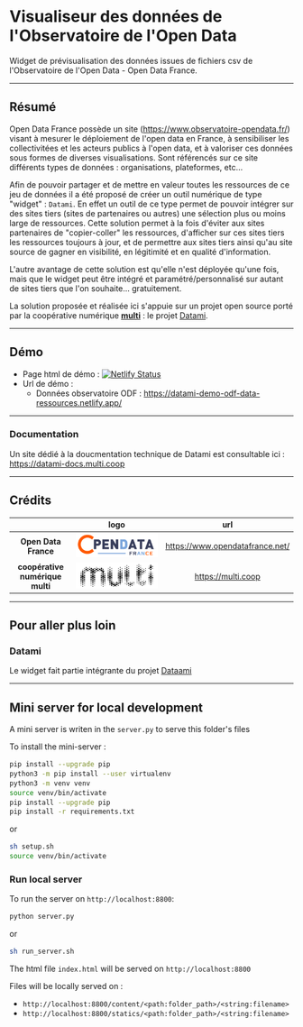 # Visualiseur des données de l'Observatoire de l'Open Data

Widget de prévisualisation des données issues de fichiers csv de l'Observatoire de l'Open Data - Open Data France.

---

## Résumé

Open Data France possède un site (https://www.observatoire-opendata.fr/) visant à mesurer le déploiement de l'open data en France, à sensibiliser les collectivitées et les acteurs publics à l'open data, et à valoriser ces données sous formes de diverses visualisations. Sont référencés sur ce site différents types de données : organisations, plateformes, etc...

Afin de pouvoir partager et de mettre en valeur toutes les ressources de ce jeu de données il a été proposé de créer un outil numérique de type "widget" : `Datami`. En effet un outil de ce type permet de pouvoir intégrer sur des sites tiers (sites de partenaires ou autres) une sélection plus ou moins large de ressources. Cette solution permet à la fois d'éviter aux sites partenaires de "copier-coller" les ressources, d'afficher sur ces sites tiers les ressources toujours à jour, et de permettre aux sites tiers ainsi qu'au site source de gagner en visibilité, en légitimité et en qualité d'information.

L'autre avantage de cette solution est qu'elle n'est déployée qu'une fois, mais que le widget peut être intégré et paramétré/personnalisé sur autant de sites tiers que l'on souhaite... gratuitement.

La solution proposée et réalisée ici s'appuie sur un projet open source porté par la coopérative numérique [**multi**](https://multi.coop) : le projet [Datami](https://datami.multi.coop).

---

## Démo

- Page html de démo : [![Netlify Status](https://api.netlify.com/api/v1/badges/ef33715e-c076-40e0-beaa-7479afe8a7d1/deploy-status)](https://app.netlify.com/sites/datami-demo-odf-data-ressources/deploys)
- Url de démo :
  - Données observatoire ODF : https://datami-demo-odf-data-ressources.netlify.app/

---

### Documentation

Un site dédié à la doucmentation technique de Datami est consultable ici : https://datami-docs.multi.coop

---

## Crédits

| | logo | url |
| :-: | :-: | :-: |
| **Open Data France** | ![ODF](./images/odf-logo.svg) | https://www.opendatafrance.net/ |
| **coopérative numérique multi** | ![multi](./images/multi-logo.png) | https://multi.coop |

---

## Pour aller plus loin

### Datami

Le widget fait partie intégrante du projet [Dataami](https://gitlab.com/multi-coop/datami)

---

## Mini server for local development

A mini server is writen in the `server.py` to serve this folder's files

To install the mini-server :

```sh
pip install --upgrade pip
python3 -m pip install --user virtualenv
python3 -m venv venv
source venv/bin/activate
pip install --upgrade pip
pip install -r requirements.txt
```

or

```sh
sh setup.sh
source venv/bin/activate
```

### Run local server

To run the server on `http://localhost:8800`:

```sh
python server.py
```

or

```sh
sh run_server.sh
```

The html file `index.html` will be served on `http://localhost:8800`

Files will be locally served on :

- `http://localhost:8800/content/<path:folder_path>/<string:filename>`
- `http://localhost:8800/statics/<path:folder_path>/<string:filename>`
